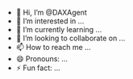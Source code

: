 - 👋 Hi, I’m @DAXAgent
- 👀 I’m interested in ...
- 🌱 I’m currently learning ...
- 💞️ I’m looking to collaborate on ...
- 📫 How to reach me ...
- 😄 Pronouns: ...
- ⚡ Fun fact: ...

<!---
DAXAgent/DAXAgent is a ✨ special ✨ repository because its `README.md` (this file) appears on your GitHub profile.
You can click the Preview link to take a look at your changes.
--->
